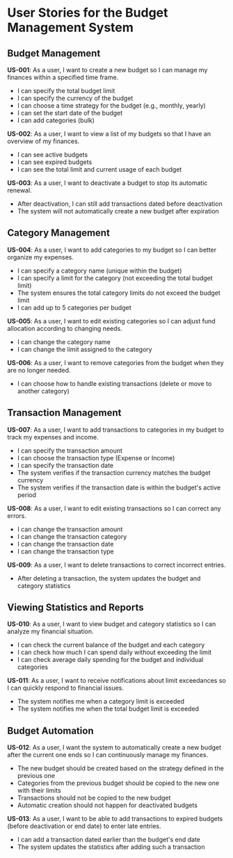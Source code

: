 
# User Stories for the Budget Management System

## Budget Management

**US-001**: As a user, I want to create a new budget so I can manage my finances within a specified time frame.

- I can specify the total budget limit
- I can specify the currency of the budget
- I can choose a time strategy for the budget (e.g., monthly, yearly)
- I can set the start date of the budget
- I can add categories (bulk)

**US-002**: As a user, I want to view a list of my budgets so that I have an overview of my finances.

- I can see active budgets
- I can see expired budgets
- I can see the total limit and current usage of each budget

**US-003**: As a user, I want to deactivate a budget to stop its automatic renewal.

- After deactivation, I can still add transactions dated before deactivation
- The system will not automatically create a new budget after expiration

## Category Management

**US-004**: As a user, I want to add categories to my budget so I can better organize my expenses.

- I can specify a category name (unique within the budget)
- I can specify a limit for the category (not exceeding the total budget limit)
- The system ensures the total category limits do not exceed the budget limit
- I can add up to 5 categories per budget

**US-005**: As a user, I want to edit existing categories so I can adjust fund allocation according to changing needs.

- I can change the category name
- I can change the limit assigned to the category

**US-006**: As a user, I want to remove categories from the budget when they are no longer needed.

- I can choose how to handle existing transactions (delete or move to another category)

## Transaction Management

**US-007**: As a user, I want to add transactions to categories in my budget to track my expenses and income.

- I can specify the transaction amount
- I can choose the transaction type (Expense or Income)
- I can specify the transaction date
- The system verifies if the transaction currency matches the budget currency
- The system verifies if the transaction date is within the budget's active period

**US-008**: As a user, I want to edit existing transactions so I can correct any errors.

- I can change the transaction amount
- I can change the transaction category
- I can change the transaction date
- I can change the transaction type

**US-009**: As a user, I want to delete transactions to correct incorrect entries.

- After deleting a transaction, the system updates the budget and category statistics

## Viewing Statistics and Reports

**US-010**: As a user, I want to view budget and category statistics so I can analyze my financial situation.

- I can check the current balance of the budget and each category
- I can check how much I can spend daily without exceeding the limit
- I can check average daily spending for the budget and individual categories

**US-011**: As a user, I want to receive notifications about limit exceedances so I can quickly respond to financial issues.

- The system notifies me when a category limit is exceeded
- The system notifies me when the total budget limit is exceeded

## Budget Automation

**US-012**: As a user, I want the system to automatically create a new budget after the current one ends so I can continuously manage my finances.

- The new budget should be created based on the strategy defined in the previous one
- Categories from the previous budget should be copied to the new one with their limits
- Transactions should not be copied to the new budget
- Automatic creation should not happen for deactivated budgets

**US-013**: As a user, I want to be able to add transactions to expired budgets (before deactivation or end date) to enter late entries.

- I can add a transaction dated earlier than the budget's end date
- The system updates the statistics after adding such a transaction
